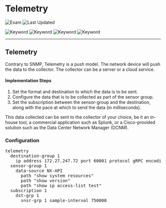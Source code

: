 # Telemetry

![Exam](https://img.shields.io/badge/DCCOR-8A2BE2)
![Last Updated](https://img.shields.io/badge/Last%20Updated-2024--01--17blue)

![Keyword](https://img.shields.io/badge/Telemetry-darkgreen)
![Keyword](https://img.shields.io/badge/NXOS-darkgreen)
![Keyword](https://img.shields.io/badge/DCNM-darkgreen)
![Keyword](https://img.shields.io/badge/Data%20Center%20Network%20Manager-darkgreen)

<hr>

## Telemetry

Contrary to SNMP, Telemetry is a push model. The network device will push the data to the collector. The collector can be a server or a cloud service.

#### Implementation Steps

1. Set the format and destination to which the data is to be sent.
2. Configure the data that is to be collected as part of the sensor group.
3. Set the subscription between the sensor-group and the destination, along with
the pace at which to send the data (in milliseconds).

This data collected can be sent to the collector of your choice, be it an in-house tool, a commercial application such as Splunk, or a Cisco-provided solution such as the Data Center Network Manager (DCNM).

### Configuration

<pre>
telemetry
  destination-group 1
    ip address 172.27.247.72 port 60001 protocol gRPC encoding GPB
  sensor-group 1
    data-source NX-API
      path "show system resources"
      path "show version"
      path "show ip access-list test"
  subscription 1
    dst-grp 1
      snsr-grp 1 sample-interval 750000
</pre>